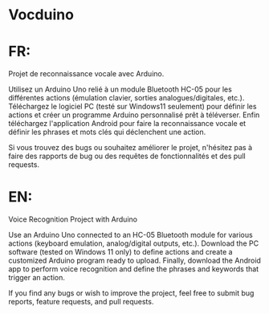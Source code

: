 # Vocduino
# FR:

Projet de reconnaissance vocale avec Arduino.

Utilisez un Arduino Uno relié à un module Bluetooth HC-05 pour les différentes actions (émulation clavier, sorties analogues/digitales, etc.). Téléchargez le logiciel PC (testé sur Windows11 seulement) pour définir les actions et créer un programme Arduino personnalisé prêt à téléverser. Enfin téléchargez l'application Android pour faire la reconnaissance vocale et définir les phrases et mots clés qui déclenchent une action.

Si vous trouvez des bugs ou souhaitez améliorer le projet, n'hésitez pas à faire des rapports de bug ou des requêtes de fonctionnalités et des pull requests.

 # EN:
 
Voice Recognition Project with Arduino

Use an Arduino Uno connected to an HC-05 Bluetooth module for various actions (keyboard emulation, analog/digital outputs, etc.). Download the PC software (tested on Windows 11 only) to define actions and create a customized Arduino program ready to upload. Finally, download the Android app to perform voice recognition and define the phrases and keywords that trigger an action.

If you find any bugs or wish to improve the project, feel free to submit bug reports, feature requests, and pull requests.
